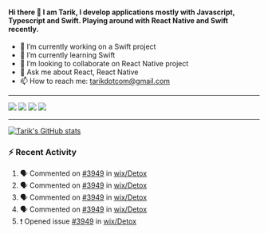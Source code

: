 #### Hi there 👋 I am Tarik, I develop applications mostly with Javascript, Typescript and Swift. Playing around with React Native and Swift recently.


- 🔭 I’m currently working on a Swift project
- 🌱 I’m currently learning Swift
- 👯 I’m looking to collaborate on React Native project
- 💬 Ask me about React, React Native
- 📫 How to reach me: tarikdotcom@gmail.com




---


<a target="_blank" href="https://www.linkedin.com/in/tarik-pinarci"><img src="https://img.shields.io/badge/-LinkedIn-0077B5?style=for-the-badge&logo=Linkedin&logoColor=white"></img></a>
<a target="_blank" href="mailto:tarikdotcom@gmail.com"><img src="https://img.shields.io/badge/-Gmail-D14836?style=for-the-badge&logo=Gmail&logoColor=white"></img></a>
<a target="_blank" href="https://medium.com/@tarikpnr"><img src="https://img.shields.io/badge/-Medium-12100E?style=for-the-badge&logo=Medium&logoColor=white"></img></a>
<a target="_blank" href="https://stackoverflow.com/users/9631529/tarik"><img src="https://img.shields.io/badge/-Stackoverflow-F48224?style=for-the-badge&logo=stack-overflow&logoColor=white"></img></a>

---

[![Tarik's GitHub stats](https://github-readme-stats-pi-sable.vercel.app/api?username=tarikpnr&show_icons=true&theme=radical)](https://github.com/tarikpnr/github-readme-stats)


### :zap: Recent Activity

<!--START_SECTION:activity-->
1. 🗣 Commented on [#3949](https://github.com/wix/Detox/issues/3949) in [wix/Detox](https://github.com/wix/Detox)
2. 🗣 Commented on [#3949](https://github.com/wix/Detox/issues/3949) in [wix/Detox](https://github.com/wix/Detox)
3. 🗣 Commented on [#3949](https://github.com/wix/Detox/issues/3949) in [wix/Detox](https://github.com/wix/Detox)
4. 🗣 Commented on [#3949](https://github.com/wix/Detox/issues/3949) in [wix/Detox](https://github.com/wix/Detox)
5. ❗️ Opened issue [#3949](https://github.com/wix/Detox/issues/3949) in [wix/Detox](https://github.com/wix/Detox)
<!--END_SECTION:activity-->







